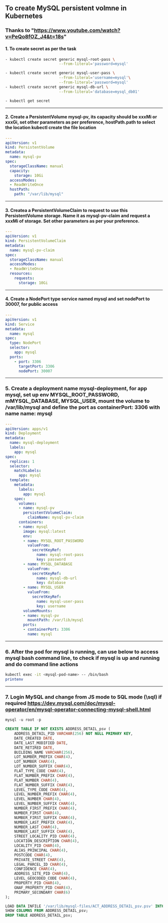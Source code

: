 ## To create MySQL persistent volmne in Kubernetes
### Thanks to **"https://www.youtube.com/watch?v=PeQo8fOZ_J4&t=18s"**
#### 1. To create secret as per the task
```sh
- kubectl create secret generic mysql-root-pass \
                        --from-literal='password=mysql'

- kubectl create secret generic mysql-user-pass \
                        --from-literal='username=mysql'\
                        --from-literal='password=mysql'
- kubectl create secret generic mysql-db-url \
                        --from-literal='database=mysql_db01'

- kubectl get secret
```
---
#### 2. Create a PersistentVolume **mysql-pv**, its capacity should be **xxxMi** or **xxxGi**, set other parameters as per preference, **hostPath.path** to select the location kubectl create the file location
```yaml
---
apiVersion: v1
kind: PersistentVolume
metadata:
  name: mysql-pv
spec:
  storageClassName: manual
  capacity:
    storage: 10Gi
  accessModes:
  - ReadWriteOnce
  hostPath:
    path: "/var/lib/mysql"
```
---
#### 3. Createa a **PersistentVolumeClaim** to request to use this **PersistentVolume** storage. Name it as **mysql-pv-claim** and request a **xxxMi** of storage. Set other parameters as per your preference.
```yaml
---
apiVersion: v1
kind: PersistentVolumeClaim
metadata:
  name: mysql-pv-claim
spec:
  storageClassName: manual
  accessModes:
  - ReadWriteOnce
  resources:
    requests:
      storage: 10Gi
```
---
#### 4. Create a **NodePort** type service named mysql and set nodePort to 30007, for public access
```yaml
---
apiVersion: v1
kind: Service
metadata:
  name: mysql
spec:
  type: NodePort
  selector:
    app: mysql
  ports:
    - port: 3306
      targetPort: 3306
      nodePort: 30007
```
---
### 5. Create a deployment name **mysql-deployment**, for app **mysql**, set up env **MYSQL_ROOT_PASSWORD**, **mMYSQL_DATABASE**, **MYSQL_USER**, mount the volume to **/var/lib/mysql** and define the port as **containerPort: 3306** with name **name: mysql**
```yaml
---
apiVersion: apps/v1
kind: Deployment
metadata:
  name: mysql-deployment
  labels:
    app: mysql
spec:
  replicas: 1
  selector:
    matchLabels:
      app: mysql
  template:
    metadata:
      labels:
        app: mysql
    spec:
      volumes:
      - name: mysql-pv
        persistentVolumeClaim:
          claimName: mysql-pv-claim
      containers:
      - name: mysql
        image: mysql:latest
        env:
        - name: MYSQL_ROOT_PASSWORD
          valueFrom:
            secretKeyRef:
              name: mysql-root-pass
              key: password
        - name: MYSQL_DATABASE
          valueFrom:
            secretKeyRef:
              name: mysql-db-url
              key: database
        - name: MYSQL_USER
          valueFrom:
            secretKeyRef:
              name: mysql-user-pass
              key: username
        volumeMounts:
        - name: mysql-pv
          mountPath: /var/lib/mysql
        ports:
        - containerPort: 3306
          name: mysql
```
---
### 6. After the pod for mysql is running, can use below to access mysql bash command line, to check if mysql is up and running and do command line actions
```sh
kubectl exec -it <mysql-pod-name> -- /bin/bash
printenv
```
---
### 7. Login MySQL and change from JS mode to SQL mode (\sql) if required **https://dev.mysql.com/doc/mysql-operator/en/mysql-operator-connecting-mysql-shell.html**
```sql
mysql -u root -p 

CREATE TABLE IF NOT EXISTS ADDRESS_DETAIL_psv (
    ADDRESS_DETAIL_PID VARCHAR(256) NOT NULL PRIMARY KEY,
    DATE_CREATED DATE,
    DATE_LAST_MODIFIED DATE,
    DATE_RETIRED DATE,
    BUILDING_NAME VARCHAR(256),
    LOT_NUMBER_PREFIX CHAR(4),
    LOT_NUMBER CHAR(4),
    LOT_NUMBER_SUFFIX CHAR(4),
    FLAT_TYPE_CODE CHAR(4),
    FLAT_NUMBER_PREFIX CHAR(4),
    FLAT_NUMBER CHAR(4),
    FLAT_NUMBER_SUFFIX CHAR(4),
    LEVEL_TYPE_CODE CHAR(4),
    LEVEL_NUMBER_PREFIX CHAR(4),
    LEVEL_NUMBER CHAR(4),
    LEVEL_NUMBER_SUFFIX CHAR(4),
    NUMBER_FIRST_PREFIX CHAR(4),
    NUMBER_FIRST CHAR(4),
    NUMBER_FIRST_SUFFIX CHAR(4),
    NUMBER_LAST_PREFIX CHAR(4),
    NUMBER_LAST CHAR(4),
    NUMBER_LAST_SUFFIX CHAR(4),
    STREET_LOCALITY_PID CHAR(4),
    LOCATION_DESCRIPTION CHAR(4),
    LOCALITY_PID CHAR(4),
    ALIAS_PRINCIPAL CHAR(4),
    POSTCODE CHAR(4),
    PRIVATE_STREET CHAR(4),
    LEGAL_PARCEL_ID CHAR(4),
    CONFIDENCE CHAR(4),
    ADDRESS_SITE_PID CHAR(4),
    LEVEL_GEOCODED_CODE CHAR(4),
    PROPERTY_PID CHAR(4),
    GNAF_PROPERTY_PID CHAR(4),
    PRIMARY_SECONDARY CHAR(6)
);

LOAD DATA INFILE '/var/lib/mysql-files/ACT_ADDRESS_DETAIL_psv.psv' INTO TABLE ADDRESS_DETAIL_psv IGNORE 1 LINES;
SHOW COLUMNS FROM ADDRESS_DETAIL_psv;
DROP TABLE ADDRESS_DETAIL_psv;
```